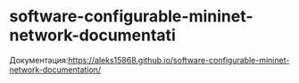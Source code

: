 # software-configurable-mininet-network-documentati
Документация:https://aleks15868.github.io/software-configurable-mininet-network-documentation/
